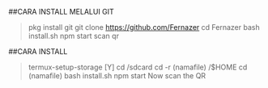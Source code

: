 ##CARA INSTALL MELALUI GIT

> pkg install git
> git clone https://github.com/Fernazer
> cd Fernazer
> bash install.sh
> npm start
> scan qr

##CARA INSTALL

> termux-setup-storage [Y]
> cd /sdcard
> cd -r (namafile) /$HOME
> cd (namafile)
> bash install.sh 
> npm start
> Now scan the QR
